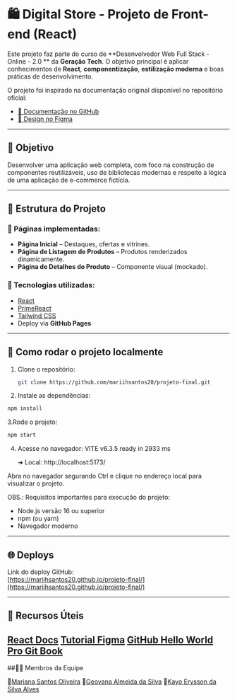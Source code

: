 # 🛍️ Digital Store - Projeto de Front-end (React)
Este projeto faz parte do curso de **Desenvolvedor Web Full Stack - Online - 2.0 ** da **Geração Tech**. O objetivo principal é aplicar conhecimentos de **React**, **componentização**, **estilização moderna** e boas práticas de desenvolvimento.

O projeto foi inspirado na documentação original disponível no repositório oficial:

- [📄 Documentação no GitHub](https://github.com/digitalcollegebr/projeto-digital-store)
- [🎨 Design no Figma](https://www.figma.com/design/cfb4F7ZXMFQmvmTn3PKI4z/DRIP-STORE---DIGITAL-COLLEGE?node-id=22-30)

---
## 🎯 Objetivo

Desenvolver uma aplicação web completa, com foco na construção de componentes reutilizáveis, uso de bibliotecas modernas e respeito à lógica de uma aplicação de e-commerce fictícia.

---
## 🧱 Estrutura do Projeto

### 🔹 Páginas implementadas:

- **Página Inicial** – Destaques, ofertas e vitrines.
- **Página de Listagem de Produtos** – Produtos renderizados dinamicamente.
- **Página de Detalhes do Produto** – Componente visual (mockado).

### 🔧 Tecnologias utilizadas:

- [React](https://reactjs.org/)
- [PrimeReact](https://primereact.org/)
- [Tailwind CSS](https://tailwindcss.com/)
- Deploy via **GitHub Pages**

---
## 🚀 Como rodar o projeto localmente

1. Clone o repositório:
   ```bash
   git clone https://github.com/mariihsantos20/projeto-final.git

2. Instale as dependências:
```bash
npm install
```
3.Rode o projeto:
```bash
npm start
```

4. Acesse no navegador:
 VITE v6.3.5 ready in 2933 ms

   ➜  Local:   http://localhost:5173/

Abra no navegador segurando Ctrl e clique no endereço local para visualizar o projeto.

OBS.: Requisitos importantes para execução do projeto:

- Node.js versão 16 ou superior
- npm (ou yarn)
- Navegador moderno
---
## 🌐 Deploys

Link do deploy GitHub:  
[https://mariihsantos20.github.io/projeto-final/](https://mariihsantos20.github.io/projeto-final/)

---
## 🧠 Recursos Úteis

[React Docs](https://reactjs.org/docs/getting-started.html)
[Tutorial Figma](https://www.figma.com/resources/learn-design/)
[GitHub Hello World](https://guides.github.com/activities/hello-world/)
[Pro Git Book](https://git-scm.com/book/en/v2)
---
##👨‍💻 Membros da Equipe

💙[Mariana Santos Oliveira](https://github.com/mariihsantos20)
💙[Geovana Almeida da Silva](https://github.com/geovanaalmds)
💙[Kayo Erysson da Silva Alves](https://github.com/Kacloks)
 
